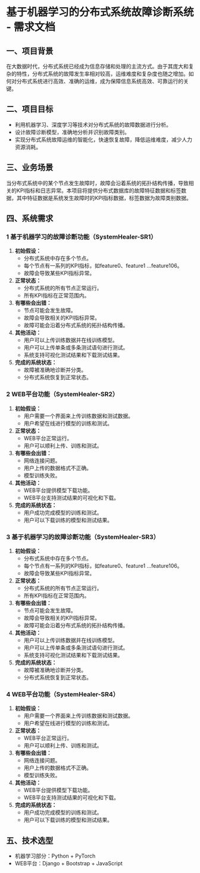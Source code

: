 # 基于机器学习的分布式系统故障诊断系统 - 需求文档

## 一、项目背景

在大数据时代，分布式系统已经成为信息存储和处理的主流方式。由于其庞大和复杂的特性，分布式系统的故障发生率相对较高，运维难度和复杂度也随之增加。如何对分布式系统进行高效、准确的运维，成为保障信息系统高效、可靠运行的关键。

## 二、项目目标

- 利用机器学习、深度学习等技术对分布式系统的故障数据进行分析。
- 设计故障诊断模型，准确地分析并识别故障类别。
- 实现分布式系统故障运维的智能化，快速恢复故障，降低运维难度，减少人力资源消耗。

## 三、业务场景

当分布式系统中的某个节点发生故障时，故障会沿着系统的拓扑结构传播，导致相关的KPI指标和日志异常。本项目将提供分布式数据库的故障特征数据和标签数据，其中特征数据是系统发生故障时的KPI指标数据，标签数据为故障类别数据。

## 四、系统需求

### 1 基于机器学习的故障诊断功能（SystemHealer-SR1）

1. **初始假设：**
   - 分布式系统中存在多个节点。
   - 每个节点有一系列的KPI指标，如feature0、feature1 ...feature106。
   - 故障会导致某些KPI指标异常。
2. **正常状态：**
   - 分布式系统的所有节点正常运行。
   - 所有KPI指标在正常范围内。
3. **有哪些会出错：**
   - 节点可能会发生故障。
   - 故障会导致相关的KPI指标异常。
   - 故障可能会沿着分布式系统的拓扑结构传播。
4. **其他活动：**
   - 用户可以上传训练数据并在线训练模型。
   - 用户可以上传单条或多条测试语句进行测试。
   - 系统支持可视化测试结果和下载测试结果。
5. **完成的系统状态：**
   - 故障被准确地诊断并分类。
   - 分布式系统恢复到正常状态。

### 2 WEB平台功能（SystemHealer-SR2）

1. **初始假设：**
   - 用户需要一个界面来上传训练数据和测试数据。
   - 用户希望在线进行模型的训练和测试。
2. **正常状态：**
   - WEB平台正常运行。
   - 用户可以顺利上传、训练和测试。
3. **有哪些会出错：**
   - 网络连接问题。
   - 用户上传的数据格式不正确。
   - 模型训练失败。
4. **其他活动：**
   - WEB平台提供模型下载功能。
   - WEB平台支持测试结果的可视化和下载。
5. **完成的系统状态：**
   - 用户成功完成模型的训练和测试。
   - 用户可以下载训练的模型和测试结果。

### 3 基于机器学习的故障诊断功能（SystemHealer-SR3）

1. **初始假设：**
   - 分布式系统中存在多个节点。
   - 每个节点有一系列的KPI指标，如feature0、feature1 ...feature106。
   - 故障会导致某些KPI指标异常。
2. **正常状态：**
   - 分布式系统的所有节点正常运行。
   - 所有KPI指标在正常范围内。
3. **有哪些会出错：**
   - 节点可能会发生故障。
   - 故障会导致相关的KPI指标异常。
   - 故障可能会沿着分布式系统的拓扑结构传播。
4. **其他活动：**
   - 用户可以上传训练数据并在线训练模型。
   - 用户可以上传单条或多条测试语句进行测试。
   - 系统支持可视化测试结果和下载测试结果。
5. **完成的系统状态：**
   - 故障被准确地诊断并分类。
   - 分布式系统恢复到正常状态。

### 4 WEB平台功能（SystemHealer-SR4）

1. **初始假设：**
   - 用户需要一个界面来上传训练数据和测试数据。
   - 用户希望在线进行模型的训练和测试。
2. **正常状态：**
   - WEB平台正常运行。
   - 用户可以顺利上传、训练和测试。
3. **有哪些会出错：**
   - 网络连接问题。
   - 用户上传的数据格式不正确。
   - 模型训练失败。
4. **其他活动：**
   - WEB平台提供模型下载功能。
   - WEB平台支持测试结果的可视化和下载。
5. **完成的系统状态：**
   - 用户成功完成模型的训练和测试。
   - 用户可以下载训练的模型和测试结果。

## 五、技术选型

- 机器学习部分：Python + PyTorch
- WEB平台：Django + Bootstrap + JavaScript

